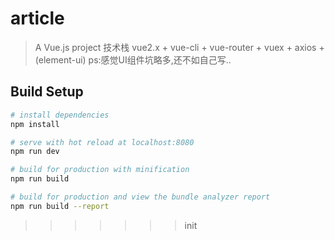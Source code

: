 
# article
> A Vue.js project
> 技术栈 vue2.x + vue-cli + vue-router + vuex + axios + (element-ui)
> ps:感觉UI组件坑略多,还不如自己写..

## Build Setup

``` bash
# install dependencies
npm install

# serve with hot reload at localhost:8080
npm run dev

# build for production with minification
npm run build

# build for production and view the bundle analyzer report
npm run build --report
```
>>>>>>> init

